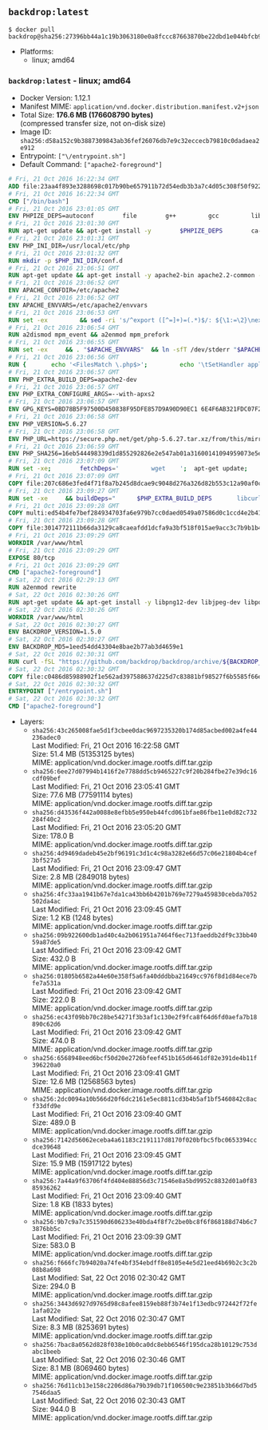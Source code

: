 ## `backdrop:latest`

```console
$ docker pull backdrop@sha256:27396bb44a1c19b3063180e0a8fccc87663870be22dbd1e044bfcb94a8282795
```

-	Platforms:
	-	linux; amd64

### `backdrop:latest` - linux; amd64

-	Docker Version: 1.12.1
-	Manifest MIME: `application/vnd.docker.distribution.manifest.v2+json`
-	Total Size: **176.6 MB (176608790 bytes)**  
	(compressed transfer size, not on-disk size)
-	Image ID: `sha256:d58a152c9b3887309843ab36fef26076db7e9c32eccecb79810c0dadaea2e912`
-	Entrypoint: `["\/entrypoint.sh"]`
-	Default Command: `["apache2-foreground"]`

```dockerfile
# Fri, 21 Oct 2016 16:22:34 GMT
ADD file:23aa4f893e3288698c017b90be657911b72d54edb3b3a7c4d05c308f50f9228f in / 
# Fri, 21 Oct 2016 16:22:34 GMT
CMD ["/bin/bash"]
# Fri, 21 Oct 2016 23:01:05 GMT
ENV PHPIZE_DEPS=autoconf 		file 		g++ 		gcc 		libc-dev 		make 		pkg-config 		re2c
# Fri, 21 Oct 2016 23:01:30 GMT
RUN apt-get update && apt-get install -y 		$PHPIZE_DEPS 		ca-certificates 		curl 		libedit2 		libsqlite3-0 		libxml2 		xz-utils 	--no-install-recommends && rm -r /var/lib/apt/lists/*
# Fri, 21 Oct 2016 23:01:31 GMT
ENV PHP_INI_DIR=/usr/local/etc/php
# Fri, 21 Oct 2016 23:01:32 GMT
RUN mkdir -p $PHP_INI_DIR/conf.d
# Fri, 21 Oct 2016 23:06:51 GMT
RUN apt-get update && apt-get install -y apache2-bin apache2.2-common --no-install-recommends && rm -rf /var/lib/apt/lists/*
# Fri, 21 Oct 2016 23:06:52 GMT
ENV APACHE_CONFDIR=/etc/apache2
# Fri, 21 Oct 2016 23:06:52 GMT
ENV APACHE_ENVVARS=/etc/apache2/envvars
# Fri, 21 Oct 2016 23:06:53 GMT
RUN set -ex 		&& sed -ri 's/^export ([^=]+)=(.*)$/: ${\1:=\2}\nexport \1/' "$APACHE_ENVVARS" 		&& . "$APACHE_ENVVARS" 	&& for dir in 		"$APACHE_LOCK_DIR" 		"$APACHE_RUN_DIR" 		"$APACHE_LOG_DIR" 		/var/www/html 	; do 		rm -rvf "$dir" 		&& mkdir -p "$dir" 		&& chown -R "$APACHE_RUN_USER:$APACHE_RUN_GROUP" "$dir"; 	done
# Fri, 21 Oct 2016 23:06:54 GMT
RUN a2dismod mpm_event && a2enmod mpm_prefork
# Fri, 21 Oct 2016 23:06:55 GMT
RUN set -ex 	&& . "$APACHE_ENVVARS" 	&& ln -sfT /dev/stderr "$APACHE_LOG_DIR/error.log" 	&& ln -sfT /dev/stdout "$APACHE_LOG_DIR/access.log" 	&& ln -sfT /dev/stdout "$APACHE_LOG_DIR/other_vhosts_access.log"
# Fri, 21 Oct 2016 23:06:56 GMT
RUN { 		echo '<FilesMatch \.php$>'; 		echo '\tSetHandler application/x-httpd-php'; 		echo '</FilesMatch>'; 		echo; 		echo 'DirectoryIndex disabled'; 		echo 'DirectoryIndex index.php index.html'; 		echo; 		echo '<Directory /var/www/>'; 		echo '\tOptions -Indexes'; 		echo '\tAllowOverride All'; 		echo '</Directory>'; 	} | tee "$APACHE_CONFDIR/conf-available/docker-php.conf" 	&& a2enconf docker-php
# Fri, 21 Oct 2016 23:06:57 GMT
ENV PHP_EXTRA_BUILD_DEPS=apache2-dev
# Fri, 21 Oct 2016 23:06:57 GMT
ENV PHP_EXTRA_CONFIGURE_ARGS=--with-apxs2
# Fri, 21 Oct 2016 23:06:57 GMT
ENV GPG_KEYS=0BD78B5F97500D450838F95DFE857D9A90D90EC1 6E4F6AB321FDC07F2C332E3AC2BF0BC433CFC8B3
# Fri, 21 Oct 2016 23:06:58 GMT
ENV PHP_VERSION=5.6.27
# Fri, 21 Oct 2016 23:06:58 GMT
ENV PHP_URL=https://secure.php.net/get/php-5.6.27.tar.xz/from/this/mirror PHP_ASC_URL=https://secure.php.net/get/php-5.6.27.tar.xz.asc/from/this/mirror
# Fri, 21 Oct 2016 23:06:59 GMT
ENV PHP_SHA256=16eb544498339d1d855292826e2e547ab01a31600141094959073e5e10e93ab5 PHP_MD5=9ce6efc96d5ab81ef808f8ed6b1f242d
# Fri, 21 Oct 2016 23:07:09 GMT
RUN set -xe; 		fetchDeps=' 		wget 	'; 	apt-get update; 	apt-get install -y --no-install-recommends $fetchDeps; 	rm -rf /var/lib/apt/lists/*; 		mkdir -p /usr/src; 	cd /usr/src; 		wget -O php.tar.xz "$PHP_URL"; 		if [ -n "$PHP_SHA256" ]; then 		echo "$PHP_SHA256 *php.tar.xz" | sha256sum -c -; 	fi; 	if [ -n "$PHP_MD5" ]; then 		echo "$PHP_MD5 *php.tar.xz" | md5sum -c -; 	fi; 		if [ -n "$PHP_ASC_URL" ]; then 		wget -O php.tar.xz.asc "$PHP_ASC_URL"; 		export GNUPGHOME="$(mktemp -d)"; 		for key in $GPG_KEYS; do 			gpg --keyserver ha.pool.sks-keyservers.net --recv-keys "$key"; 		done; 		gpg --batch --verify php.tar.xz.asc php.tar.xz; 		rm -r "$GNUPGHOME"; 	fi; 		apt-get purge -y --auto-remove $fetchDeps
# Fri, 21 Oct 2016 23:07:09 GMT
COPY file:207c686e3fed4f71f8a7b245d8dcae9c9048d276a326d82b553c12a90af0c0ca in /usr/local/bin/ 
# Fri, 21 Oct 2016 23:09:27 GMT
RUN set -xe 	&& buildDeps=" 		$PHP_EXTRA_BUILD_DEPS 		libcurl4-openssl-dev 		libedit-dev 		libsqlite3-dev 		libssl-dev 		libxml2-dev 	" 	&& apt-get update && apt-get install -y $buildDeps --no-install-recommends && rm -rf /var/lib/apt/lists/* 		&& docker-php-source extract 	&& cd /usr/src/php 	&& ./configure 		--with-config-file-path="$PHP_INI_DIR" 		--with-config-file-scan-dir="$PHP_INI_DIR/conf.d" 				--disable-cgi 				--enable-ftp 		--enable-mbstring 		--enable-mysqlnd 				--with-curl 		--with-libedit 		--with-openssl 		--with-zlib 				$PHP_EXTRA_CONFIGURE_ARGS 	&& make -j "$(nproc)" 	&& make install 	&& { find /usr/local/bin /usr/local/sbin -type f -executable -exec strip --strip-all '{}' + || true; } 	&& make clean 	&& docker-php-source delete 		&& apt-get purge -y --auto-remove -o APT::AutoRemove::RecommendsImportant=false $buildDeps
# Fri, 21 Oct 2016 23:09:28 GMT
COPY multi:ed54b4fe7bef284934703fa6e979b7cc0daed0549a07586d0c1ccd4e2b41884a in /usr/local/bin/ 
# Fri, 21 Oct 2016 23:09:28 GMT
COPY file:3014772111b66da3129ca8caeafdd1dcfa9a3bf518f015ae9acc3c7b9b1b44c9 in /usr/local/bin/ 
# Fri, 21 Oct 2016 23:09:29 GMT
WORKDIR /var/www/html
# Fri, 21 Oct 2016 23:09:29 GMT
EXPOSE 80/tcp
# Fri, 21 Oct 2016 23:09:29 GMT
CMD ["apache2-foreground"]
# Sat, 22 Oct 2016 02:29:13 GMT
RUN a2enmod rewrite
# Sat, 22 Oct 2016 02:30:26 GMT
RUN apt-get update && apt-get install -y libpng12-dev libjpeg-dev libpq-dev 	&& rm -rf /var/lib/apt/lists/* 	&& docker-php-ext-configure gd --with-png-dir=/usr --with-jpeg-dir=/usr 	&& docker-php-ext-install gd mbstring pdo pdo_mysql pdo_pgsql zip
# Sat, 22 Oct 2016 02:30:26 GMT
WORKDIR /var/www/html
# Sat, 22 Oct 2016 02:30:27 GMT
ENV BACKDROP_VERSION=1.5.0
# Sat, 22 Oct 2016 02:30:27 GMT
ENV BACKDROP_MD5=1eed54dd43304e8bae2b77ab3d4659e1
# Sat, 22 Oct 2016 02:30:31 GMT
RUN curl -fSL "https://github.com/backdrop/backdrop/archive/${BACKDROP_VERSION}.tar.gz" -o backdrop.tar.gz   && echo "${BACKDROP_MD5} *backdrop.tar.gz" | md5sum -c -   && tar -xz --strip-components=1 -f backdrop.tar.gz   && rm backdrop.tar.gz   && chown -R www-data:www-data sites
# Sat, 22 Oct 2016 02:30:32 GMT
COPY file:c0486d85988902f1e562ad397588637d225d7c83881bf98527f6b5585f66ee13 in /entrypoint.sh 
# Sat, 22 Oct 2016 02:30:32 GMT
ENTRYPOINT ["/entrypoint.sh"]
# Sat, 22 Oct 2016 02:30:32 GMT
CMD ["apache2-foreground"]
```

-	Layers:
	-	`sha256:43c265008fae5d1f3cbee0dac9697235320b174d85acbed002a4fe44236adec0`  
		Last Modified: Fri, 21 Oct 2016 16:22:58 GMT  
		Size: 51.4 MB (51353125 bytes)  
		MIME: application/vnd.docker.image.rootfs.diff.tar.gzip
	-	`sha256:6ee27d07994b1416f2e7788dd5cb9465227c9f20b284fbe27e39dc16cdf09bef`  
		Last Modified: Fri, 21 Oct 2016 23:05:41 GMT  
		Size: 77.6 MB (77591114 bytes)  
		MIME: application/vnd.docker.image.rootfs.diff.tar.gzip
	-	`sha256:d43536f442a0088e8efbb5e950eb44fcd061bfae86fbe11e0d82c732284f40c2`  
		Last Modified: Fri, 21 Oct 2016 23:05:20 GMT  
		Size: 178.0 B  
		MIME: application/vnd.docker.image.rootfs.diff.tar.gzip
	-	`sha256:4d9469dadeb45e2bf96191c3d1c4c98a3282e66d57c06e21804b4cef3bf527a5`  
		Last Modified: Fri, 21 Oct 2016 23:09:47 GMT  
		Size: 2.8 MB (2849018 bytes)  
		MIME: application/vnd.docker.image.rootfs.diff.tar.gzip
	-	`sha256:4fc33aa1941b67e7da1ca43bb6b4201b769e7279a459830cebda7052502da4ac`  
		Last Modified: Fri, 21 Oct 2016 23:09:45 GMT  
		Size: 1.2 KB (1248 bytes)  
		MIME: application/vnd.docker.image.rootfs.diff.tar.gzip
	-	`sha256:09b922600db1ad40c4a2b061951a7464f6ec713faeddb2df9c33bb4059a87de5`  
		Last Modified: Fri, 21 Oct 2016 23:09:42 GMT  
		Size: 432.0 B  
		MIME: application/vnd.docker.image.rootfs.diff.tar.gzip
	-	`sha256:01805b6582a44e60e358f5a6fa40dddbba21649cc976f8d1d84ece7bfe7a531a`  
		Last Modified: Fri, 21 Oct 2016 23:09:42 GMT  
		Size: 222.0 B  
		MIME: application/vnd.docker.image.rootfs.diff.tar.gzip
	-	`sha256:ec43f09bb70c28be54271f3b3af1c130e2f9fca8f64d6fd0aefa7b18890c62d6`  
		Last Modified: Fri, 21 Oct 2016 23:09:42 GMT  
		Size: 474.0 B  
		MIME: application/vnd.docker.image.rootfs.diff.tar.gzip
	-	`sha256:6568948eed6bcf50d20e2726bfeef451b165d6461df82e391de4b11f396220a0`  
		Last Modified: Fri, 21 Oct 2016 23:09:41 GMT  
		Size: 12.6 MB (12568563 bytes)  
		MIME: application/vnd.docker.image.rootfs.diff.tar.gzip
	-	`sha256:2dc0094a10b566d20f6dc2161e5ec8811cd3b4b5af1bf5460842c8acf33dfd9e`  
		Last Modified: Fri, 21 Oct 2016 23:09:40 GMT  
		Size: 489.0 B  
		MIME: application/vnd.docker.image.rootfs.diff.tar.gzip
	-	`sha256:7142d56062eceba4a61183c2191117d8170f020bfbc5fbc0653394ccdce39648`  
		Last Modified: Fri, 21 Oct 2016 23:09:45 GMT  
		Size: 15.9 MB (15917122 bytes)  
		MIME: application/vnd.docker.image.rootfs.diff.tar.gzip
	-	`sha256:7a44a9f63706f4fd404e88856d3c71546e8a5bd9952c8832d01a0f8385936262`  
		Last Modified: Fri, 21 Oct 2016 23:09:40 GMT  
		Size: 1.8 KB (1833 bytes)  
		MIME: application/vnd.docker.image.rootfs.diff.tar.gzip
	-	`sha256:9b7c9a7c351590d606233e40bda4f8f7c2be0bc8f6f868188d74b6c73876bb5c`  
		Last Modified: Fri, 21 Oct 2016 23:09:39 GMT  
		Size: 583.0 B  
		MIME: application/vnd.docker.image.rootfs.diff.tar.gzip
	-	`sha256:f666fc7b94020a74fe4bf354ebdff8e8105e4e5d21eed4b69b2c3c2b08b8a698`  
		Last Modified: Sat, 22 Oct 2016 02:30:42 GMT  
		Size: 294.0 B  
		MIME: application/vnd.docker.image.rootfs.diff.tar.gzip
	-	`sha256:3443d6927d9765d98c8afee8159eb88f3b74e1f13edbc972442f72fe1afa022e`  
		Last Modified: Sat, 22 Oct 2016 02:30:47 GMT  
		Size: 8.3 MB (8253691 bytes)  
		MIME: application/vnd.docker.image.rootfs.diff.tar.gzip
	-	`sha256:7bac8a0562d828f038e10b0ca0dc8ebb6546f195dca28b10129c753dabc1beeb`  
		Last Modified: Sat, 22 Oct 2016 02:30:46 GMT  
		Size: 8.1 MB (8069460 bytes)  
		MIME: application/vnd.docker.image.rootfs.diff.tar.gzip
	-	`sha256:76d11cb13e158c2206d86a79b39db71f106500c9e23851b3b66d7bd57546daa5`  
		Last Modified: Sat, 22 Oct 2016 02:30:43 GMT  
		Size: 944.0 B  
		MIME: application/vnd.docker.image.rootfs.diff.tar.gzip
